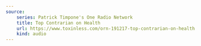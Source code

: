 ```yaml
---
source:
    series: Patrick Timpone's One Radio Network
    title: Top Contrarian on Health
    url: https://www.toxinless.com/orn-191217-top-contrarian-on-health.mp3
    kind: audio
---
```

